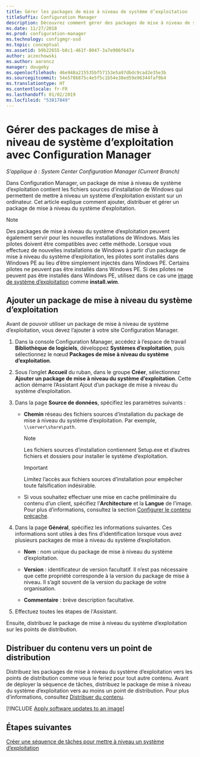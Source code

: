 ```yaml
---
title: Gérer les packages de mise à niveau de système d’exploitation
titleSuffix: Configuration Manager
description: Découvrez comment gérer des packages de mise à niveau de système d’exploitation dans Configuration Manager.
ms.date: 11/27/2018
ms.prod: configuration-manager
ms.technology: configmgr-osd
ms.topic: conceptual
ms.assetid: b9b22655-b8c1-461f-8047-3a7e906f647a
author: aczechowski
ms.author: aaroncz
manager: dougeby
ms.openlocfilehash: 46e948a215535bf57153e5a97dbdc9cad2e35e3b
ms.sourcegitcommit: 54e5786875c4e5f5c1b54e38ed59e96344faf9b4
ms.translationtype: HT
ms.contentlocale: fr-FR
ms.lasthandoff: 01/02/2019
ms.locfileid: "53817849"
---
```

# <a name="manage-os-upgrade-packages-with-configuration-manager"></a>Gérer des packages de mise à niveau de système d’exploitation avec Configuration Manager

*S’applique à : System Center Configuration Manager (Current Branch)*

Dans Configuration Manager, un package de mise à niveau de système d’exploitation contient les fichiers sources d’installation de Windows qui permettent de mettre à niveau un système d’exploitation existant sur un ordinateur. Cet article explique comment ajouter, distribuer et gérer un package de mise à niveau du système d’exploitation.

>[!NOTE]
>Des packages de mise à niveau du système d’exploitation peuvent également servir pour les nouvelles installations de Windows. Mais les pilotes doivent être compatibles avec cette méthode. Lorsque vous effectuez de nouvelles installations de Windows à partir d’un package de mise à niveau du système d’exploitation, les pilotes sont installés dans Windows PE au lieu d’être simplement injectés dans Windows PE. Certains pilotes ne peuvent pas être installés dans Windows PE. Si des pilotes ne peuvent pas être installés dans Windows PE, utilisez dans ce cas une [image de système d’exploitation](/sccm/osd/get-started/manage-operating-system-images) comme **install.wim**.


##  <a name="BKMK_AddOSUpgradePkgs"></a> Ajouter un package de mise à niveau du système d’exploitation  

Avant de pouvoir utiliser un package de mise à niveau de système d’exploitation, vous devez l’ajouter à votre site Configuration Manager. 

1.  Dans la console Configuration Manager, accédez à l’espace de travail **Bibliothèque de logiciels**, développez **Systèmes d’exploitation**, puis sélectionnez le nœud **Packages de mise à niveau du système d’exploitation**.  

2.  Sous l’onglet **Accueil** du ruban, dans le groupe **Créer**, sélectionnez **Ajouter un package de mise à niveau du système d’exploitation**. Cette action démarre l’Assistant Ajout d’un package de mise à niveau du système d’exploitation.  

3.  Dans la page **Source de données**, spécifiez les paramètres suivants : 

    - **Chemin** réseau des fichiers sources d’installation du package de mise à niveau du système d’exploitation. Par exemple, `\\server\share\path`.  

        > [!NOTE]  
        >  Les fichiers sources d’installation contiennent Setup.exe et d’autres fichiers et dossiers pour installer le système d’exploitation.  

        > [!IMPORTANT]  
        >  Limitez l’accès aux fichiers sources d’installation pour empêcher toute falsification indésirable.  

    - Si vous souhaitez effectuer une mise en cache préliminaire du contenu d’un client, spécifiez l’**Architecture** et la **Langue** de l’image. Pour plus d’informations, consultez la section [Configurer le contenu précache](/sccm/osd/deploy-use/create-a-task-sequence-to-upgrade-an-operating-system#configure-pre-cache-content).  

4.  Dans la page **Général**, spécifiez les informations suivantes. Ces informations sont utiles à des fins d’identification lorsque vous avez plusieurs packages de mise à niveau du système d’exploitation.  

    -   **Nom** : nom unique du package de mise à niveau du système d’exploitation.  

    -   **Version** : identificateur de version facultatif. Il n’est pas nécessaire que cette propriété corresponde à la version du package de mise à niveau. Il s’agit souvent de la version du package de votre organisation.  

    -   **Commentaire** : brève description facultative.  

5.  Effectuez toutes les étapes de l'Assistant.  


Ensuite, distribuez le package de mise à niveau du système d’exploitation sur les points de distribution.  



##  <a name="BKMK_Distribute"></a> Distribuer du contenu vers un point de distribution  

Distribuez les packages de mise à niveau du système d’exploitation vers les points de distribution comme vous le feriez pour tout autre contenu. Avant de déployer la séquence de tâches, distribuez le package de mise à niveau du système d’exploitation vers au moins un point de distribution. Pour plus d’informations, consultez [Distribuer du contenu](/sccm/core/servers/deploy/configure/deploy-and-manage-content#bkmk_distribute).  



[!INCLUDE [Apply software updates to an image](includes/wim-apply-updates.md)]



## <a name="next-steps"></a>Étapes suivantes

[Créer une séquence de tâches pour mettre à niveau un système d’exploitation](/sccm/osd/deploy-use/create-a-task-sequence-to-upgrade-an-operating-system)
